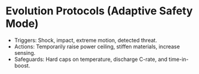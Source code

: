 # Evolution Protocols (Adaptive Safety Mode)

- Triggers: Shock, impact, extreme motion, detected threat.
- Actions: Temporarily raise power ceiling, stiffen materials, increase sensing.
- Safeguards: Hard caps on temperature, discharge C-rate, and time-in-boost.
